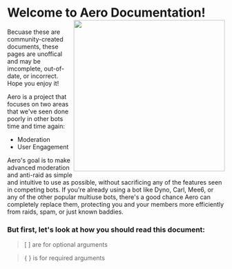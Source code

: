 # Welcome to Aero Documentation! <img src="https://i.imgur.com/NRuYWU9.png" align="right" width="350">
Becuase these are community-created documents, these pages are unoffical and may be imcomplete, out-of-date, or incorrect. Hope you enjoy it!

Aero is a project that focuses on two areas that we've seen done poorly in other bots time and time again:
- Moderation
- User Engagement

Aero's goal is to make advanced moderation and anti-raid as simple and intuitive to use as possible, without sacrificing any of the features seen in competing bots.
If you're already using a bot like Dyno, Carl, Mee6, or any of the other popular multiuse bots, there's a good chance Aero can completely replace them, protecting you and your members more efficiently from raids, spam, or just known baddies.


### But first, let's look at how you should read this document:
> [ ] are for optional arguments

> { } is for required arguments
